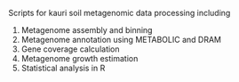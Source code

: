 Scripts for kauri soil metagenomic data processing including
1. Metagenome assembly and binning
2. Metagenome annotation using METABOLIC and DRAM
3. Gene coverage calculation
4. Metagenome growth estimation
5. Statistical analysis in R
